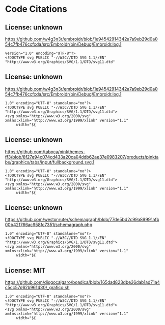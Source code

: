# Code Citations

## License: unknown
https://github.com/w4g3n3r/embroidr/blob/1e94542914342a7a9eb29d0a054c7fb476ccfcda/src/Embroidr/bin/Debug/Embroidr.log.1

```
version="1.0" encoding="UTF-8"?>
<!DOCTYPE svg PUBLIC "-//W3C//DTD SVG 1.1//EN" "http://www.w3.org/Graphics/SVG/1.1/DTD/svg11.dtd"
```


## License: unknown
https://github.com/w4g3n3r/embroidr/blob/1e94542914342a7a9eb29d0a054c7fb476ccfcda/src/Embroidr/bin/Debug/Embroidr.log.1

```
1.0" encoding="UTF-8" standalone="no"?>
<!DOCTYPE svg PUBLIC "-//W3C//DTD SVG 1.1//EN" "http://www.w3.org/Graphics/SVG/1.1/DTD/svg11.dtd">
<svg xmlns="http://www.w3.org/2000/svg" xmlns:xlink="http://www.w3.org/1999/xlink" version="1.1"
     width="${
```


## License: unknown
https://github.com/taboca/pinkthemes-ff3/blob/8f27e94c074cd433a20ca04ddb62ae37e0983207/products/pinktabs/graphics/tabs/input/fullbackground.svg.1

```
1.0" encoding="UTF-8" standalone="no"?>
<!DOCTYPE svg PUBLIC "-//W3C//DTD SVG 1.1//EN" "http://www.w3.org/Graphics/SVG/1.1/DTD/svg11.dtd">
<svg xmlns="http://www.w3.org/2000/svg" xmlns:xlink="http://www.w3.org/1999/xlink" version="1.1"
     width="${
```


## License: unknown
https://github.com/westonruter/schemagraph/blob/77de5bd2c99a89991afb00b42f766ac958fc7351/schemagraph.php

```
1.0" encoding="UTF-8" standalone="no"?>
<!DOCTYPE svg PUBLIC "-//W3C//DTD SVG 1.1//EN" "http://www.w3.org/Graphics/SVG/1.1/DTD/svg11.dtd">
<svg xmlns="http://www.w3.org/2000/svg" xmlns:xlink="http://www.w3.org/1999/xlink" version="1.1"
     width="${
```


## License: MIT
https://github.com/diogocalgaro/boadica/blob/165dad823dbe36dab1ad71a4c5cc57d62b961430/_grafico.sh

```
1.0" encoding="UTF-8" standalone="no"?>
<!DOCTYPE svg PUBLIC "-//W3C//DTD SVG 1.1//EN" "http://www.w3.org/Graphics/SVG/1.1/DTD/svg11.dtd">
<svg xmlns="http://www.w3.org/2000/svg" xmlns:xlink="http://www.w3.org/1999/xlink" version="1.1"
     width="${
```

